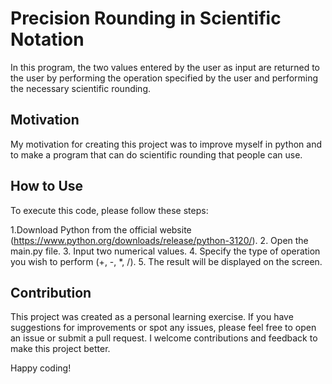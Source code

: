 # Precision Rounding in Scientific Notation

In this program, the two values entered by the user as input are returned to the user by performing the operation specified by the user and performing the necessary scientific rounding.

## Motivation

My motivation for creating this project was to improve myself in python and to make a program that can do scientific rounding that people can use.

## How to Use

To execute this code, please follow these steps:

1.Download Python from the official website (https://www.python.org/downloads/release/python-3120/).
2. Open the main.py file.
3. Input two numerical values.
4. Specify the type of operation you wish to perform (+, -, *, /).
5. The result will be displayed on the screen.

## Contribution

This project was created as a personal learning exercise. If you have suggestions for improvements or spot any issues, please feel free to open an issue or submit a pull request. I welcome contributions and feedback to make this project better.

Happy coding!
